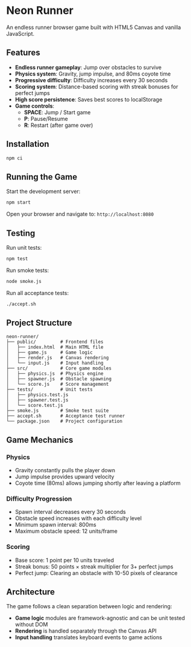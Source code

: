 # Neon Runner

An endless runner browser game built with HTML5 Canvas and vanilla JavaScript.

## Features

- **Endless runner gameplay**: Jump over obstacles to survive
- **Physics system**: Gravity, jump impulse, and 80ms coyote time
- **Progressive difficulty**: Difficulty increases every 30 seconds
- **Scoring system**: Distance-based scoring with streak bonuses for perfect jumps
- **High score persistence**: Saves best scores to localStorage
- **Game controls**:
  - **SPACE**: Jump / Start game
  - **P**: Pause/Resume
  - **R**: Restart (after game over)

## Installation

```bash
npm ci
```

## Running the Game

Start the development server:

```bash
npm start
```

Open your browser and navigate to: `http://localhost:8080`

## Testing

Run unit tests:

```bash
npm test
```

Run smoke tests:

```bash
node smoke.js
```

Run all acceptance tests:

```bash
./accept.sh
```

## Project Structure

```
neon-runner/
├── public/         # Frontend files
│   ├── index.html  # Main HTML file
│   ├── game.js     # Game logic
│   ├── render.js   # Canvas rendering
│   └── input.js    # Input handling
├── src/            # Core game modules
│   ├── physics.js  # Physics engine
│   ├── spawner.js  # Obstacle spawning
│   └── score.js    # Score management
├── tests/          # Unit tests
│   ├── physics.test.js
│   ├── spawner.test.js
│   └── score.test.js
├── smoke.js        # Smoke test suite
├── accept.sh       # Acceptance test runner
└── package.json    # Project configuration
```

## Game Mechanics

### Physics
- Gravity constantly pulls the player down
- Jump impulse provides upward velocity
- Coyote time (80ms) allows jumping shortly after leaving a platform

### Difficulty Progression
- Spawn interval decreases every 30 seconds
- Obstacle speed increases with each difficulty level
- Minimum spawn interval: 800ms
- Maximum obstacle speed: 12 units/frame

### Scoring
- Base score: 1 point per 10 units traveled
- Streak bonus: 50 points × streak multiplier for 3+ perfect jumps
- Perfect jump: Clearing an obstacle with 10-50 pixels of clearance

## Architecture

The game follows a clean separation between logic and rendering:
- **Game logic** modules are framework-agnostic and can be unit tested without DOM
- **Rendering** is handled separately through the Canvas API
- **Input handling** translates keyboard events to game actions